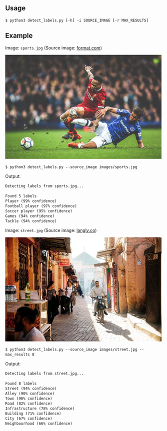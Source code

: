 ## Usage

```
$ python3 detect_labels.py [-h] -i SOURCE_IMAGE [-r MAX_RESULTS]
```

## Example

Image: `sports.jpg` (Source image: [format.com](https://www.format.com/magazine/features/photography/sports-photographers))

![img](images/sports.jpg)

```
$ python3 detect_labels.py --source_image images/sports.jpg
```

Output:

```
Detecting labels from sports.jpg...

Found 5 labels
Player (99% confidence)
Football player (97% confidence)
Soccer player (95% confidence)
Games (94% confidence)
Tackle (94% confidence)
```

Image: `street.jpg` (Source image: [langly.co](https://www.langly.co/blogs/resources/street-photography-tips-for-the-adventure-photographer))

![img](images/street.jpg)

```
$ python3 detect_labels.py --source_image images/street.jpg --max_results 8 
```

Output:
```
Detecting labels from street.jpg...

Found 8 labels
Street (94% confidence)
Alley (90% confidence)
Town (90% confidence)
Road (82% confidence)
Infrastructure (78% confidence)
Building (71% confidence)
City (67% confidence)
Neighbourhood (66% confidence)
```
